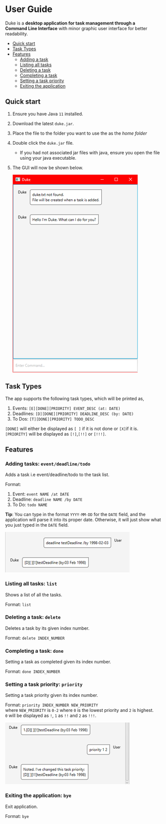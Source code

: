# User Guide
Duke is a **desktop application for task management through a   
Command Line Interface** with minor graphic user interface for better
readability.

- [Quick start](#quick-start)
- [Task Types](#task-types)
- [Features](#features)
    - [Adding a task](#adding-tasks--event/deadline/todo)
    - [Listing all tasks](#listing-all-tasks--list)
    - [Deleting a task](#deleting-a-task--delete)
    - [Completing a task](#completing-a-task--done)
    - [Setting a task priority](#setting-a-task-priority--priority)
    - [Exiting the application](#exiting-the-application--bye)

  
## Quick start
1. Ensure you have Java `11` installed.
2. Download the latest `duke.jar`.
3. Place the file to the folder you want to use the as the _home folder_ 
4. Double click the `duke.jar` file.
    - If you had not associated jar files with java, ensure you open the file using your java executable.
5. The GUI will now be shown below.
   
   ![First Launch](start.png)

## Task Types
The app supports the following task types, which will be printed as,

1. Events: `[E][DONE][PRIORITY] EVENT_DESC (at: DATE)`
2. Deadlines: `[D][DONE][PRIORITY] DEADLINE_DESC (by: DATE)`
3. To Dos: `[T][DONE][PRIORITY] TODO_DESC`

`[DONE]` will either be displayed as `[ ]` if it is not done or `[X]`if it is.  
`[PRIORITY]` will be displayed as `[!]`,`[!!]` or `[!!!]`.
## Features

### Adding tasks: `event/deadline/todo`
Adds a task i.e event/deadline/todo to the task list.

Format:
1. Event: `event NAME /at DATE`
2. Deadline: `deadline NAME /by DATE`
3. To Do: `todo NAME`

**Tip**: You can type in the format `YYYY-MM-DD` for the `DATE` field, and the application will parse it
into its proper date. Otherwise, it will just show what you just typed in the `DATE` field.

![Date Format](dateformat.png)

### Listing all tasks: `list`
Shows a list of all the tasks.  

Format: `list`

### Deleting a task: `delete`
Deletes a task by its given index number.

Format: `delete INDEX_NUMBER`

### Completing a task: `done`
Setting a task as completed given its index number.

Format: `done INDEX_NUMBER`

### Setting a task priority: `priority`
Setting a task priority given its index number.

Format: `priority INDEX_NUMBER NEW_PRIORITY`  
where `NEW_PRIORITY` is `0-2` where `0` is the lowest priority and `2` is highest.  
`0` will be displayed as `!`, `1` as `!!` and `2` as `!!!`.

![Setting Priority](priority.png)

### Exiting the application: `bye`
Exit application.

Format: `bye`